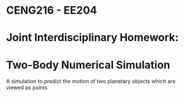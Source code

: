 # CENG216 - EE204
# Joint Interdisciplinary Homework:
# Two-Body Numerical Simulation

A simulation to predict the motion of two planetary objects which are viewed as points
